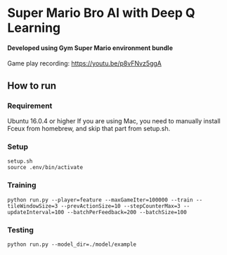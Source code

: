 # Super Mario Bro AI with Deep Q Learning
#### **Developed using Gym Super Mario environment bundle**
Game play recording: <https://youtu.be/p8vFNvz5ggA>

## How to run
### Requirement
Ubuntu 16.0.4 or higher
If you are using Mac, you need to manually install Fceux from homebrew, and skip that part from setup.sh.
### Setup
```
setup.sh
source .env/bin/activate
```

### Training
```
python run.py --player=feature --maxGameIter=100000 --train --tileWindowSize=3 --prevActionSize=10 --stepCounterMax=3 --updateInterval=100 --batchPerFeedback=200 --batchSize=100
```

### Testing

```
python run.py --model_dir=./model/example
```
